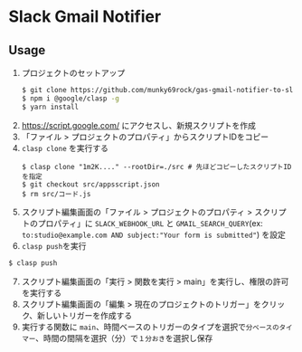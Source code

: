 # Slack Gmail Notifier

## Usage

1. プロジェクトのセットアップ
    ```sh
    $ git clone https://github.com/munky69rock/gas-gmail-notifier-to-slack
    $ npm i @google/clasp -g
    $ yarn install
    ```
2. https://script.google.com/ にアクセスし、新規スクリプトを作成
3. 「ファイル > プロジェクトのプロパティ」からスクリプトIDをコピー
4.  `clasp clone` を実行する
    ```
    $ clasp clone "1m2K...." --rootDir=./src # 先ほどコピーしたスクリプトIDを指定
    $ git checkout src/appsscript.json
    $ rm src/コード.js
    ```
5. スクリプト編集画面の「ファイル > プロジェクトのプロパティ > スクリプトのプロパティ」に `SLACK_WEBHOOK_URL` と `GMAIL_SEARCH_QUERY`(ex: `to:studio@example.com AND subject:"Your form is submitted"`) を設定
6. `clasp push`を実行
  ```sh
  $ clasp push
  ```
7. スクリプト編集画面の「実行 > 関数を実行 > main」を実行し、権限の許可を実行する
8. スクリプト編集画面の「編集 > 現在のプロジェクトのトリガー」をクリック、新しいトリガーを作成する
9. 実行する関数に `main`、時間ベースのトリガーのタイプを選択で`分ベースのタイマー`、時間の間隔を選択（分）で`１分おき`を選択し保存

